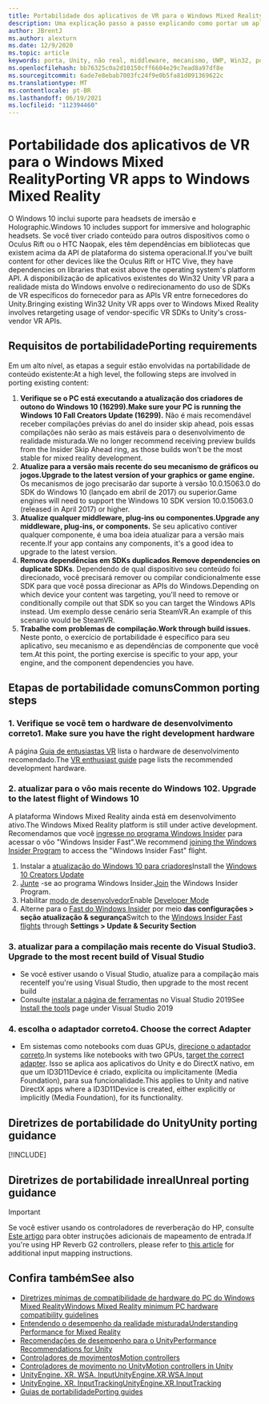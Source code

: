```yaml
---
title: Portabilidade dos aplicativos de VR para o Windows Mixed Reality
description: Uma explicação passo a passo explicando como portar um aplicativo de imersão existente para a realidade mista do Windows.
author: JBrentJ
ms.author: alexturn
ms.date: 12/9/2020
ms.topic: article
keywords: porta, Unity, não real, middleware, mecanismo, UWP, Win32, portabilidade, 1º de HoloLens, headset de realidade misturada, headset de realidade mista do Windows, migração, Windows 10, mapeamento de entrada,
ms.openlocfilehash: bb76325c0a2d10150cff6604e29c7ead8a97df8e
ms.sourcegitcommit: 6ade7e8ebab7003fc24f9e0b5fa81d091369622c
ms.translationtype: MT
ms.contentlocale: pt-BR
ms.lasthandoff: 06/19/2021
ms.locfileid: "112394460"
---
```

# <a name="porting-vr-apps-to-windows-mixed-reality"></a><span data-ttu-id="bdfde-104">Portabilidade dos aplicativos de VR para o Windows Mixed Reality</span><span class="sxs-lookup"><span data-stu-id="bdfde-104">Porting VR apps to Windows Mixed Reality</span></span>

<span data-ttu-id="bdfde-105">O Windows 10 inclui suporte para headsets de imersão e Holographic.</span><span class="sxs-lookup"><span data-stu-id="bdfde-105">Windows 10 includes support for immersive and holographic headsets.</span></span> <span data-ttu-id="bdfde-106">Se você tiver criado conteúdo para outros dispositivos como o Oculus Rift ou o HTC Naopak, eles têm dependências em bibliotecas que existem acima da API de plataforma do sistema operacional.</span><span class="sxs-lookup"><span data-stu-id="bdfde-106">If you've built content for other devices like the Oculus Rift or HTC Vive, they have dependencies on libraries that exist above the operating system's platform API.</span></span> <span data-ttu-id="bdfde-107">A disponibilização de aplicativos existentes do Win32 Unity VR para a realidade mista do Windows envolve o redirecionamento do uso de SDKs de VR específicos do fornecedor para as APIs VR entre fornecedores do Unity.</span><span class="sxs-lookup"><span data-stu-id="bdfde-107">Bringing existing Win32 Unity VR apps over to Windows Mixed Reality involves retargeting usage of vendor-specific VR SDKs to Unity's cross-vendor VR APIs.</span></span>

## <a name="porting-requirements"></a><span data-ttu-id="bdfde-108">Requisitos de portabilidade</span><span class="sxs-lookup"><span data-stu-id="bdfde-108">Porting requirements</span></span>

<span data-ttu-id="bdfde-109">Em um alto nível, as etapas a seguir estão envolvidas na portabilidade de conteúdo existente:</span><span class="sxs-lookup"><span data-stu-id="bdfde-109">At a high level, the following steps are involved in porting existing content:</span></span>
1. <span data-ttu-id="bdfde-110">**Verifique se o PC está executando a atualização dos criadores de outono do Windows 10 (16299).**</span><span class="sxs-lookup"><span data-stu-id="bdfde-110">**Make sure your PC is running the Windows 10 Fall Creators Update (16299).**</span></span> <span data-ttu-id="bdfde-111">Não é mais recomendável receber compilações prévias do anel do insider skip ahead, pois essas compilações não serão as mais estáveis para o desenvolvimento de realidade misturada.</span><span class="sxs-lookup"><span data-stu-id="bdfde-111">We no longer recommend receiving preview builds from the Insider Skip Ahead ring, as those builds won't be the most stable for mixed reality development.</span></span>
2. <span data-ttu-id="bdfde-112">**Atualize para a versão mais recente do seu mecanismo de gráficos ou jogos.**</span><span class="sxs-lookup"><span data-stu-id="bdfde-112">**Upgrade to the latest version of your graphics or game engine.**</span></span> <span data-ttu-id="bdfde-113">Os mecanismos de jogo precisarão dar suporte à versão 10.0.15063.0 do SDK do Windows 10 (lançado em abril de 2017) ou superior.</span><span class="sxs-lookup"><span data-stu-id="bdfde-113">Game engines will need to support the Windows 10 SDK version 10.0.15063.0 (released in April 2017) or higher.</span></span>
3. <span data-ttu-id="bdfde-114">**Atualize qualquer middleware, plug-ins ou componentes.**</span><span class="sxs-lookup"><span data-stu-id="bdfde-114">**Upgrade any middleware, plug-ins, or components.**</span></span> <span data-ttu-id="bdfde-115">Se seu aplicativo contiver qualquer componente, é uma boa ideia atualizar para a versão mais recente.</span><span class="sxs-lookup"><span data-stu-id="bdfde-115">If your app contains any components, it's a good idea to upgrade to the latest version.</span></span>
4. <span data-ttu-id="bdfde-116">**Remova dependências em SDKs duplicados**.</span><span class="sxs-lookup"><span data-stu-id="bdfde-116">**Remove dependencies on duplicate SDKs**.</span></span> <span data-ttu-id="bdfde-117">Dependendo de qual dispositivo seu conteúdo foi direcionado, você precisará remover ou compilar condicionalmente esse SDK para que você possa direcionar as APIs do Windows.</span><span class="sxs-lookup"><span data-stu-id="bdfde-117">Depending on which device your content was targeting, you'll need to remove or conditionally compile out that SDK so you can target the Windows APIs instead.</span></span> <span data-ttu-id="bdfde-118">Um exemplo desse cenário seria SteamVR.</span><span class="sxs-lookup"><span data-stu-id="bdfde-118">An example of this scenario would be SteamVR.</span></span>
5. <span data-ttu-id="bdfde-119">**Trabalhe com problemas de compilação.**</span><span class="sxs-lookup"><span data-stu-id="bdfde-119">**Work through build issues.**</span></span> <span data-ttu-id="bdfde-120">Neste ponto, o exercício de portabilidade é específico para seu aplicativo, seu mecanismo e as dependências de componente que você tem.</span><span class="sxs-lookup"><span data-stu-id="bdfde-120">At this point, the porting exercise is specific to your app, your engine, and the component dependencies you have.</span></span>

## <a name="common-porting-steps"></a><span data-ttu-id="bdfde-121">Etapas de portabilidade comuns</span><span class="sxs-lookup"><span data-stu-id="bdfde-121">Common porting steps</span></span>

### <a name="1-make-sure-you-have-the-right-development-hardware"></a><span data-ttu-id="bdfde-122">1. Verifique se você tem o hardware de desenvolvimento correto</span><span class="sxs-lookup"><span data-stu-id="bdfde-122">1. Make sure you have the right development hardware</span></span>

<span data-ttu-id="bdfde-123">A página [Guia de entusiastas VR](/windows/mixed-reality/enthusiast-guide/windows-mixed-reality-minimum-pc-hardware-compatibility-guidelines) lista o hardware de desenvolvimento recomendado.</span><span class="sxs-lookup"><span data-stu-id="bdfde-123">The [VR enthusiast guide](/windows/mixed-reality/enthusiast-guide/windows-mixed-reality-minimum-pc-hardware-compatibility-guidelines) page lists the recommended development hardware.</span></span>

### <a name="2-upgrade-to-the-latest-flight-of-windows-10"></a><span data-ttu-id="bdfde-124">2. atualizar para o vôo mais recente do Windows 10</span><span class="sxs-lookup"><span data-stu-id="bdfde-124">2. Upgrade to the latest flight of Windows 10</span></span>

<span data-ttu-id="bdfde-125">A plataforma Windows Mixed Reality ainda está em desenvolvimento ativo.</span><span class="sxs-lookup"><span data-stu-id="bdfde-125">The Windows Mixed Reality platform is still under active development.</span></span> <span data-ttu-id="bdfde-126">Recomendamos que você [ingresse no programa Windows Insider](https://insider.windows.com/) para acessar o vôo "Windows Insider Fast".</span><span class="sxs-lookup"><span data-stu-id="bdfde-126">We recommend [joining the Windows Insider Program](https://insider.windows.com/) to access the "Windows Insider Fast" flight.</span></span>
1. <span data-ttu-id="bdfde-127">Instalar a [atualização do Windows 10 para criadores](https://www.microsoft.com/software-download/windows10)</span><span class="sxs-lookup"><span data-stu-id="bdfde-127">Install the [Windows 10 Creators Update](https://www.microsoft.com/software-download/windows10)</span></span>
2. <span data-ttu-id="bdfde-128">[Junte](https://insider.windows.com/) -se ao programa Windows Insider.</span><span class="sxs-lookup"><span data-stu-id="bdfde-128">[Join](https://insider.windows.com/) the Windows Insider Program.</span></span>
3. <span data-ttu-id="bdfde-129">Habilitar [modo de desenvolvedor](/windows/uwp/get-started/enable-your-device-for-development)</span><span class="sxs-lookup"><span data-stu-id="bdfde-129">Enable [Developer Mode](/windows/uwp/get-started/enable-your-device-for-development)</span></span>
4. <span data-ttu-id="bdfde-130">Alterne para o [Fast do Windows Insider](/archive/blogs/uktechnet/joining-insider-preview) por meio **das configurações > seção atualização & segurança**</span><span class="sxs-lookup"><span data-stu-id="bdfde-130">Switch to the [Windows Insider Fast flights](/archive/blogs/uktechnet/joining-insider-preview) through **Settings > Update & Security Section**</span></span>

### <a name="3-upgrade-to-the-most-recent-build-of-visual-studio"></a><span data-ttu-id="bdfde-131">3. atualizar para a compilação mais recente do Visual Studio</span><span class="sxs-lookup"><span data-stu-id="bdfde-131">3. Upgrade to the most recent build of Visual Studio</span></span>
* <span data-ttu-id="bdfde-132">Se você estiver usando o Visual Studio, atualize para a compilação mais recente</span><span class="sxs-lookup"><span data-stu-id="bdfde-132">If you're using Visual Studio, then upgrade to the most recent build</span></span>
* <span data-ttu-id="bdfde-133">Consulte [instalar a página de ferramentas](../install-the-tools.md#installation-checklist) no Visual Studio 2019</span><span class="sxs-lookup"><span data-stu-id="bdfde-133">See [Install the tools](../install-the-tools.md#installation-checklist) page under Visual Studio 2019</span></span>

### <a name="4-choose-the-correct-adapter"></a><span data-ttu-id="bdfde-134">4. escolha o adaptador correto</span><span class="sxs-lookup"><span data-stu-id="bdfde-134">4. Choose the correct Adapter</span></span>
* <span data-ttu-id="bdfde-135">Em sistemas como notebooks com duas GPUs, [direcione o adaptador correto](../native/rendering-in-directx.md#hybrid-graphics-pcs-and-mixed-reality-applications).</span><span class="sxs-lookup"><span data-stu-id="bdfde-135">In systems like notebooks with two GPUs, [target the correct adapter](../native/rendering-in-directx.md#hybrid-graphics-pcs-and-mixed-reality-applications).</span></span> <span data-ttu-id="bdfde-136">Isso se aplica aos aplicativos do Unity e do DirectX nativo, em que um ID3D11Device é criado, explícita ou implicitamente (Media Foundation), para sua funcionalidade.</span><span class="sxs-lookup"><span data-stu-id="bdfde-136">This applies to Unity and native DirectX apps where a ID3D11Device is created, either explicitly or implicitly (Media Foundation), for its functionality.</span></span>

## <a name="unity-porting-guidance"></a><span data-ttu-id="bdfde-137">Diretrizes de portabilidade do Unity</span><span class="sxs-lookup"><span data-stu-id="bdfde-137">Unity porting guidance</span></span>

[!INCLUDE[](includes/unity-porting-guidance.md)]

## <a name="unreal-porting-guidance"></a><span data-ttu-id="bdfde-138">Diretrizes de portabilidade inreal</span><span class="sxs-lookup"><span data-stu-id="bdfde-138">Unreal porting guidance</span></span>

> [!IMPORTANT]
> <span data-ttu-id="bdfde-139">Se você estiver usando os controladores de reverberação do HP, consulte [Este artigo](../unreal/unreal-reverb-g2-controllers.md) para obter instruções adicionais de mapeamento de entrada.</span><span class="sxs-lookup"><span data-stu-id="bdfde-139">If you're using HP Reverb G2 controllers, please refer to [this article](../unreal/unreal-reverb-g2-controllers.md) for additional input mapping instructions.</span></span>

## <a name="see-also"></a><span data-ttu-id="bdfde-140">Confira também</span><span class="sxs-lookup"><span data-stu-id="bdfde-140">See also</span></span>
* [<span data-ttu-id="bdfde-141">Diretrizes mínimas de compatibilidade de hardware do PC do Windows Mixed Reality</span><span class="sxs-lookup"><span data-stu-id="bdfde-141">Windows Mixed Reality minimum PC hardware compatibility guidelines</span></span>](/windows/mixed-reality/enthusiast-guide/windows-mixed-reality-minimum-pc-hardware-compatibility-guidelines)
* [<span data-ttu-id="bdfde-142">Entendendo o desempenho da realidade misturada</span><span class="sxs-lookup"><span data-stu-id="bdfde-142">Understanding Performance for Mixed Reality</span></span>](../platform-capabilities-and-apis/understanding-performance-for-mixed-reality.md)
* [<span data-ttu-id="bdfde-143">Recomendações de desempenho para o Unity</span><span class="sxs-lookup"><span data-stu-id="bdfde-143">Performance Recommendations for Unity</span></span>](../unity/performance-recommendations-for-unity.md)
* [<span data-ttu-id="bdfde-144">Controladores de movimentos</span><span class="sxs-lookup"><span data-stu-id="bdfde-144">Motion controllers</span></span>](../../design/motion-controllers.md)
* [<span data-ttu-id="bdfde-145">Controladores de movimento no Unity</span><span class="sxs-lookup"><span data-stu-id="bdfde-145">Motion controllers in Unity</span></span>](../unity/motion-controllers-in-unity.md)
* [<span data-ttu-id="bdfde-146">UnityEngine. XR. WSA. Input</span><span class="sxs-lookup"><span data-stu-id="bdfde-146">UnityEngine.XR.WSA.Input</span></span>](https://docs.unity3d.com/ScriptReference/XR.WSA.Input.InteractionManager.html)
* [<span data-ttu-id="bdfde-147">UnityEngine. XR. InputTracking</span><span class="sxs-lookup"><span data-stu-id="bdfde-147">UnityEngine.XR.InputTracking</span></span>](https://docs.unity3d.com/ScriptReference/XR.InputTracking.html)
* [<span data-ttu-id="bdfde-148">Guias de portabilidade</span><span class="sxs-lookup"><span data-stu-id="bdfde-148">Porting guides</span></span>](porting-guides.md)